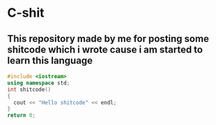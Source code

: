# C-shit
## This repository made by me for posting some shitcode which i wrote cause i am started to learn this language
```C++
#include <iostream>
using namespace std;
int shitcode()
{
  cout << "Hello shitcode" << endl;
}
return 0;
```
